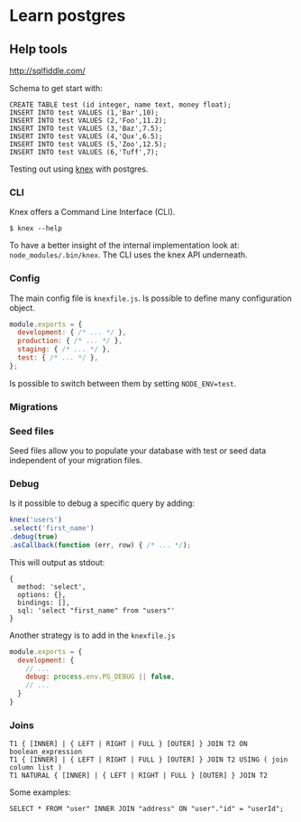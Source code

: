 # Learn postgres

## Help tools

http://sqlfiddle.com/

Schema to get start with:

```
CREATE TABLE test (id integer, name text, money float);
INSERT INTO test VALUES (1,'Bar',10);
INSERT INTO test VALUES (2,'Foo',11.2);
INSERT INTO test VALUES (3,'Baz',7.5);
INSERT INTO test VALUES (4,'Qux',6.5);
INSERT INTO test VALUES (5,'Zoo',12.5);
INSERT INTO test VALUES (6,'Tuff',7);
```

Testing out using [knex](http://knexjs.org/) with postgres.

### CLI

Knex offers a Command Line Interface (CLI).

```
$ knex --help
```

To have a better insight of the internal implementation look at: `node_modules/.bin/knex`. The CLI uses the knex API underneath.

### Config

The main config file is `knexfile.js`. Is possible to define many configuration object.

```js
module.exports = {
  development: { /* ... */ },
  production: { /* ... */ },
  staging: { /* ... */ },
  test: { /* ... */ },
};
```

Is possible to switch between them by setting `NODE_ENV=test`.


### Migrations


### Seed files

Seed files allow you to populate your database with test or seed data independent of your migration files.

### Debug

Is it possible to debug a specific query by adding:

```js
knex('users')
.select('first_name')
.debug(true)
.asCallback(function (err, row) { /* ... */);
```

This will output as stdout:

```
{
  method: 'select',
  options: {},
  bindings: [],
  sql: 'select "first_name" from "users"'
}
```

Another strategy is to add in the `knexfile.js`

```js
module.exports = {
  development: {
    // ...
    debug: process.env.PG_DEBUG || false,
    // ...
  }
}
```

### Joins

```
T1 { [INNER] | { LEFT | RIGHT | FULL } [OUTER] } JOIN T2 ON boolean_expression
T1 { [INNER] | { LEFT | RIGHT | FULL } [OUTER] } JOIN T2 USING ( join column list )
T1 NATURAL { [INNER] | { LEFT | RIGHT | FULL } [OUTER] } JOIN T2
```

Some examples:

```
SELECT * FROM "user" INNER JOIN "address" ON "user"."id" = "userId";
```
